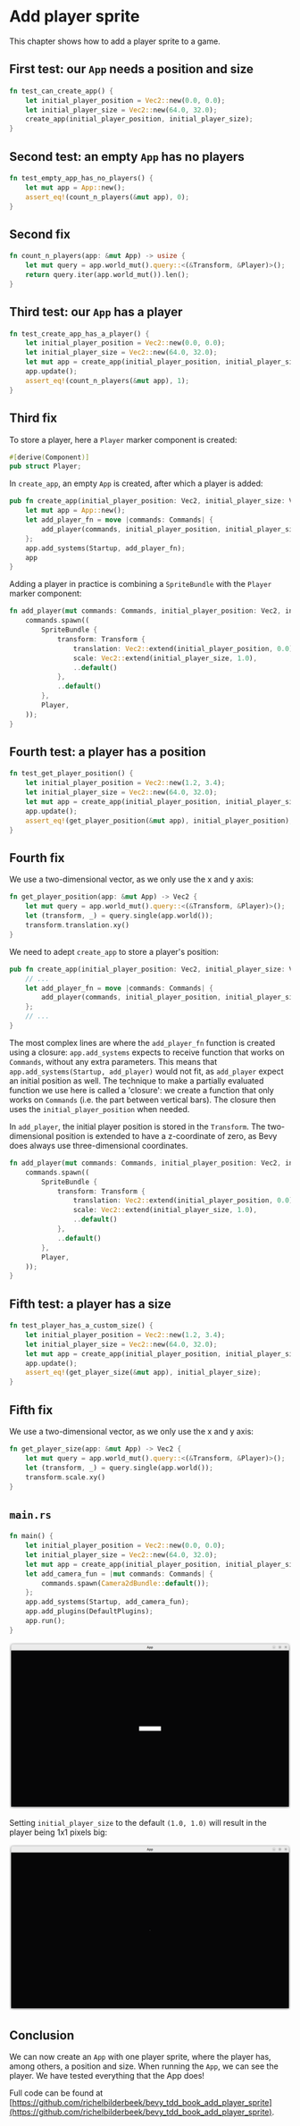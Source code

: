 # Add player sprite

This chapter shows how to add a player sprite to a game.

## First test: our `App` needs a position and size

```rust
fn test_can_create_app() {
    let initial_player_position = Vec2::new(0.0, 0.0);
    let initial_player_size = Vec2::new(64.0, 32.0);
    create_app(initial_player_position, initial_player_size);
}
```

## Second test: an empty `App` has no players

```rust
fn test_empty_app_has_no_players() {
    let mut app = App::new();
    assert_eq!(count_n_players(&mut app), 0);
}
```

## Second fix

```rust
fn count_n_players(app: &mut App) -> usize {
    let mut query = app.world_mut().query::<(&Transform, &Player)>();
    return query.iter(app.world_mut()).len();
}
```

## Third test: our `App` has a player

```rust
fn test_create_app_has_a_player() {
    let initial_player_position = Vec2::new(0.0, 0.0);
    let initial_player_size = Vec2::new(64.0, 32.0);
    let mut app = create_app(initial_player_position, initial_player_size);
    app.update();
    assert_eq!(count_n_players(&mut app), 1);
}

```

## Third fix

To store a player, here a `Player` marker component is created:

```rust
#[derive(Component)]
pub struct Player;
```

In `create_app`, an empty `App` is created, after which a player is added:

```rust
pub fn create_app(initial_player_position: Vec2, initial_player_size: Vec2) -> App {
    let mut app = App::new();
    let add_player_fn = move |commands: Commands| {
        add_player(commands, initial_player_position, initial_player_size);
    };
    app.add_systems(Startup, add_player_fn);
    app
}
```

Adding a player in practice is combining a `SpriteBundle` with the
`Player` marker component:

```rust
fn add_player(mut commands: Commands, initial_player_position: Vec2, initial_player_size: Vec2) {
    commands.spawn((
        SpriteBundle {
            transform: Transform {
                translation: Vec2::extend(initial_player_position, 0.0),
                scale: Vec2::extend(initial_player_size, 1.0),
                ..default()
            },
            ..default()
        },
        Player,
    ));
}
```

## Fourth test: a player has a position

```rust
fn test_get_player_position() {
    let initial_player_position = Vec2::new(1.2, 3.4);
    let initial_player_size = Vec2::new(64.0, 32.0);
    let mut app = create_app(initial_player_position, initial_player_size);
    app.update();
    assert_eq!(get_player_position(&mut app), initial_player_position);
}
```

## Fourth fix

We use a two-dimensional vector, as we only use the x and y axis:

```rust
fn get_player_position(app: &mut App) -> Vec2 {
    let mut query = app.world_mut().query::<(&Transform, &Player)>();
    let (transform, _) = query.single(app.world());
    transform.translation.xy()
}
```

We need to adept `create_app` to store a player's position:

```rust
pub fn create_app(initial_player_position: Vec2, initial_player_size: Vec2) -> App {
    // ...
    let add_player_fn = move |commands: Commands| {
        add_player(commands, initial_player_position, initial_player_size);
    };
    // ...
}
```

The most complex lines are where the `add_player_fn` function
is created using a closure:
`app.add_systems` expects to receive function that works on `Commands`,
without any extra parameters. This means that
`app.add_systems(Startup, add_player)` would not fit,
as `add_player` expect an initial position as well.
The technique to make a partially evaluated function we use here is called
a 'closure': we create a function that only works on `Commands` (i.e.
the part between vertical bars).
The closure then uses the `initial_player_position` when needed.

In `add_player`, the initial player position is stored in the `Transform`.
The two-dimensional position is extended to have a z-coordinate of zero,
as Bevy does always use three-dimensional coordinates.

```rust
fn add_player(mut commands: Commands, initial_player_position: Vec2, initial_player_size: Vec2) {
    commands.spawn((
        SpriteBundle {
            transform: Transform {
                translation: Vec2::extend(initial_player_position, 0.0),
                scale: Vec2::extend(initial_player_size, 1.0),
                ..default()
            },
            ..default()
        },
        Player,
    ));
}
```

## Fifth test: a player has a size

```rust
fn test_player_has_a_custom_size() {
    let initial_player_position = Vec2::new(1.2, 3.4);
    let initial_player_size = Vec2::new(64.0, 32.0);
    let mut app = create_app(initial_player_position, initial_player_size);
    app.update();
    assert_eq!(get_player_size(&mut app), initial_player_size);
}
```

## Fifth fix

We use a two-dimensional vector, as we only use the x and y axis:

```rust
fn get_player_size(app: &mut App) -> Vec2 {
    let mut query = app.world_mut().query::<(&Transform, &Player)>();
    let (transform, _) = query.single(app.world());
    transform.scale.xy()
}
```

## `main.rs`

```rust
fn main() {
    let initial_player_position = Vec2::new(0.0, 0.0);
    let initial_player_size = Vec2::new(64.0, 32.0);
    let mut app = create_app(initial_player_position, initial_player_size);
    let add_camera_fun = |mut commands: Commands| {
        commands.spawn(Camera2dBundle::default());
    };
    app.add_systems(Startup, add_camera_fun);
    app.add_plugins(DefaultPlugins);
    app.run();
}
```

![The player is a big rectangle](add_player_sprite_4.png)

Setting `initial_player_size` to the default `(1.0, 1.0)` will result in the player
being 1x1 pixels big:

![The player is a dot](add_player_sprite_2.png)

## Conclusion

We can now create an `App` with one player sprite,
where the player has, among others, a position and size.
When running the `App`, we can see the player.
We have tested everything that the App does!

Full code can be found at [https://github.com/richelbilderbeek/bevy_tdd_book_add_player_sprite](https://github.com/richelbilderbeek/bevy_tdd_book_add_player_sprite).
